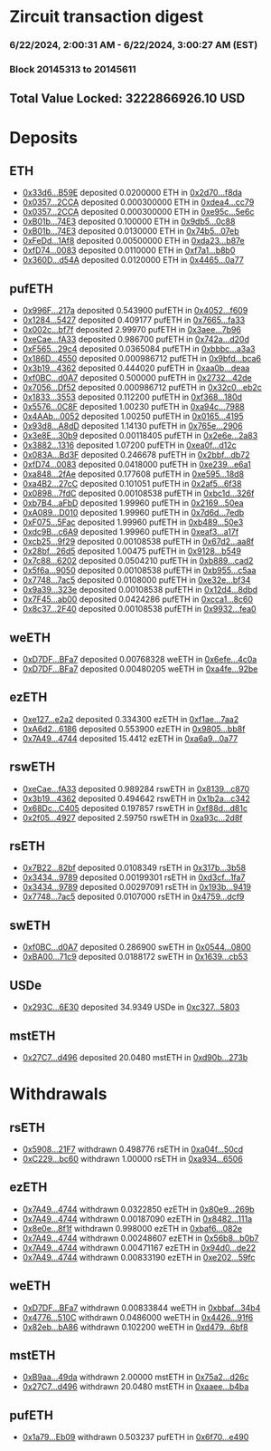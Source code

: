 # Zircuit transaction digest
### 6/22/2024, 2:00:31 AM - 6/22/2024, 3:00:27 AM (EST)
### Block 20145313 to 20145611

## Total Value Locked: 3222866926.10 USD

# Deposits
## ETH
- [0x33d6...B59E](https://etherscan.io/address/0x33d6885A50466dD635Ac535266A6761D6866B59E) deposited 0.0200000 ETH in [0x2d70...f8da](https://etherscan.io/tx/0x33d6885A50466dD635Ac535266A6761D6866B59E)
- [0x0357...2CCA](https://etherscan.io/address/0x0357d8fA0ED71511dFD81405065DDC4E64FC2CCA) deposited 0.000300000 ETH in [0xdea4...cc79](https://etherscan.io/tx/0x0357d8fA0ED71511dFD81405065DDC4E64FC2CCA)
- [0x0357...2CCA](https://etherscan.io/address/0x0357d8fA0ED71511dFD81405065DDC4E64FC2CCA) deposited 0.000300000 ETH in [0xe95c...5e6c](https://etherscan.io/tx/0x0357d8fA0ED71511dFD81405065DDC4E64FC2CCA)
- [0xB01b...74E3](https://etherscan.io/address/0xB01b03E005A46CA8f2C02BcBD35Cb4532F2174E3) deposited 0.100000 ETH in [0x9db5...0c88](https://etherscan.io/tx/0xB01b03E005A46CA8f2C02BcBD35Cb4532F2174E3)
- [0xB01b...74E3](https://etherscan.io/address/0xB01b03E005A46CA8f2C02BcBD35Cb4532F2174E3) deposited 0.0130000 ETH in [0x74b5...07eb](https://etherscan.io/tx/0xB01b03E005A46CA8f2C02BcBD35Cb4532F2174E3)
- [0xFeDd...1Af8](https://etherscan.io/address/0xFeDdE72BA1633d8d69d32C9Ea6Ff561Ea3451Af8) deposited 0.00500000 ETH in [0xda23...b87e](https://etherscan.io/tx/0xFeDdE72BA1633d8d69d32C9Ea6Ff561Ea3451Af8)
- [0xfD74...0083](https://etherscan.io/address/0xfD749D32F727122EaD72a9de788165BC51950083) deposited 0.0110000 ETH in [0xf7a1...b8b0](https://etherscan.io/tx/0xfD749D32F727122EaD72a9de788165BC51950083)
- [0x360D...d54A](https://etherscan.io/address/0x360Da1D73218A7091B7858405d37DE48A7b1d54A) deposited 0.0120000 ETH in [0x4465...0a77](https://etherscan.io/tx/0x360Da1D73218A7091B7858405d37DE48A7b1d54A)
## pufETH
- [0x996F...217a](https://etherscan.io/address/0x996F4f330Cc37Ef8f867d5910567Cc11F95E217a) deposited 0.543900 pufETH in [0x4052...f609](https://etherscan.io/tx/0x996F4f330Cc37Ef8f867d5910567Cc11F95E217a)
- [0x1284...5427](https://etherscan.io/address/0x128464ad70CDc5B739518028ee9b181aeb7B5427) deposited 0.409177 pufETH in [0x7665...fa33](https://etherscan.io/tx/0x128464ad70CDc5B739518028ee9b181aeb7B5427)
- [0x002c...bf7f](https://etherscan.io/address/0x002cE5B0bf039d2fd3EbE3791884bF384B12bf7f) deposited 2.99970 pufETH in [0x3aee...7b96](https://etherscan.io/tx/0x002cE5B0bf039d2fd3EbE3791884bF384B12bf7f)
- [0xeCae...fA33](https://etherscan.io/address/0xeCae00863Ba72D39F531bf0AcfA70fbd6985fA33) deposited 0.986700 pufETH in [0x742a...d20d](https://etherscan.io/tx/0xeCae00863Ba72D39F531bf0AcfA70fbd6985fA33)
- [0xF565...29c4](https://etherscan.io/address/0xF565fEFA61009179B48E2e8CF73cB9c4FFA129c4) deposited 0.0365084 pufETH in [0xbbbc...a3a3](https://etherscan.io/tx/0xF565fEFA61009179B48E2e8CF73cB9c4FFA129c4)
- [0x186D...4550](https://etherscan.io/address/0x186Da1cD83D026c2D7712ae16813193d61064550) deposited 0.000986712 pufETH in [0x9bfd...bca6](https://etherscan.io/tx/0x186Da1cD83D026c2D7712ae16813193d61064550)
- [0x3b19...4362](https://etherscan.io/address/0x3b19C2EeFfaa625d9e7F4ec2187AA4Fdca714362) deposited 0.444020 pufETH in [0xaa0b...deaa](https://etherscan.io/tx/0x3b19C2EeFfaa625d9e7F4ec2187AA4Fdca714362)
- [0xf0BC...d0A7](https://etherscan.io/address/0xf0BC7bd443fc984f0e63F07b912C3884e6ccd0A7) deposited 0.500000 pufETH in [0x2732...42de](https://etherscan.io/tx/0xf0BC7bd443fc984f0e63F07b912C3884e6ccd0A7)
- [0x7056...Df52](https://etherscan.io/address/0x7056BE416c124A964c20271C50C8E979681ADf52) deposited 0.000986712 pufETH in [0x32c0...eb2c](https://etherscan.io/tx/0x7056BE416c124A964c20271C50C8E979681ADf52)
- [0x1833...3553](https://etherscan.io/address/0x1833CBa3658DE828762c5Ed4223E3820A8703553) deposited 0.112200 pufETH in [0xf368...180d](https://etherscan.io/tx/0x1833CBa3658DE828762c5Ed4223E3820A8703553)
- [0x5576...0C8F](https://etherscan.io/address/0x557674feb17D4Cd44763f50C3148f845eD3D0C8F) deposited 1.00230 pufETH in [0xa94c...7988](https://etherscan.io/tx/0x557674feb17D4Cd44763f50C3148f845eD3D0C8F)
- [0x4AAb...0052](https://etherscan.io/address/0x4AAb6713872536c67C6F2EDf287D2542e4Fc0052) deposited 1.00250 pufETH in [0x0165...4195](https://etherscan.io/tx/0x4AAb6713872536c67C6F2EDf287D2542e4Fc0052)
- [0x93d8...A8dD](https://etherscan.io/address/0x93d85EABf97F6133ED52a5ecD7f4f91AFc1fA8dD) deposited 1.14130 pufETH in [0x765e...2906](https://etherscan.io/tx/0x93d85EABf97F6133ED52a5ecD7f4f91AFc1fA8dD)
- [0x3e8E...30b9](https://etherscan.io/address/0x3e8E23bAa5deDaA22b9aD2B5EF491C43769b30b9) deposited 0.00118405 pufETH in [0x2e6e...2a83](https://etherscan.io/tx/0x3e8E23bAa5deDaA22b9aD2B5EF491C43769b30b9)
- [0x3882...1316](https://etherscan.io/address/0x38824A9e5b6eFdD5F744C85396C70342F4df1316) deposited 1.07200 pufETH in [0xea0f...d12c](https://etherscan.io/tx/0x38824A9e5b6eFdD5F744C85396C70342F4df1316)
- [0x083A...Bd3F](https://etherscan.io/address/0x083A7CC74D5292d3a55A3520b2e01EdBe6aCBd3F) deposited 0.246678 pufETH in [0x2bbf...db72](https://etherscan.io/tx/0x083A7CC74D5292d3a55A3520b2e01EdBe6aCBd3F)
- [0xfD74...0083](https://etherscan.io/address/0xfD749D32F727122EaD72a9de788165BC51950083) deposited 0.0418000 pufETH in [0xe239...e6a1](https://etherscan.io/tx/0xfD749D32F727122EaD72a9de788165BC51950083)
- [0xa848...2fAe](https://etherscan.io/address/0xa848B0A91950aE32c1854039F9281037744c2fAe) deposited 0.177608 pufETH in [0xe595...18d8](https://etherscan.io/tx/0xa848B0A91950aE32c1854039F9281037744c2fAe)
- [0xa4B2...27cC](https://etherscan.io/address/0xa4B2C48Dd2203223d7624cC1509b8B5aC2A127cC) deposited 0.101051 pufETH in [0x2af5...6f38](https://etherscan.io/tx/0xa4B2C48Dd2203223d7624cC1509b8B5aC2A127cC)
- [0x0898...7fdC](https://etherscan.io/address/0x08980E971D1C22534B9a13bFC611E48CfbB87fdC) deposited 0.00108538 pufETH in [0xbc1d...326f](https://etherscan.io/tx/0x08980E971D1C22534B9a13bFC611E48CfbB87fdC)
- [0xb7B4...aFbD](https://etherscan.io/address/0xb7B4c4cFe6209E1C530094Af7737B1e5aEDAaFbD) deposited 1.99960 pufETH in [0x2169...50ea](https://etherscan.io/tx/0xb7B4c4cFe6209E1C530094Af7737B1e5aEDAaFbD)
- [0xA089...D010](https://etherscan.io/address/0xA089F5e363Ad80B2696C8c8A30Fd86263989D010) deposited 1.99960 pufETH in [0x7d6d...7edb](https://etherscan.io/tx/0xA089F5e363Ad80B2696C8c8A30Fd86263989D010)
- [0xF075...5Fac](https://etherscan.io/address/0xF075C5bb6355F4875E11f035006f221737975Fac) deposited 1.99960 pufETH in [0xb489...50e3](https://etherscan.io/tx/0xF075C5bb6355F4875E11f035006f221737975Fac)
- [0xdc9B...c6A9](https://etherscan.io/address/0xdc9B68B6760A92aDEc4B4858b5ff77F1Dc0Ec6A9) deposited 1.99960 pufETH in [0xeaf3...a17f](https://etherscan.io/tx/0xdc9B68B6760A92aDEc4B4858b5ff77F1Dc0Ec6A9)
- [0xcb25...9f29](https://etherscan.io/address/0xcb25cB645d2Cc7E62853B366db65be7C1A639f29) deposited 0.00108538 pufETH in [0x67d2...aa8f](https://etherscan.io/tx/0xcb25cB645d2Cc7E62853B366db65be7C1A639f29)
- [0x28bf...26d5](https://etherscan.io/address/0x28bf8ECb0879fB567D1E133DC78522a0506B26d5) deposited 1.00475 pufETH in [0x9128...b549](https://etherscan.io/tx/0x28bf8ECb0879fB567D1E133DC78522a0506B26d5)
- [0x7c88...6202](https://etherscan.io/address/0x7c885818D83bA230730549Cfca14853D3f146202) deposited 0.0504210 pufETH in [0xb889...cad2](https://etherscan.io/tx/0x7c885818D83bA230730549Cfca14853D3f146202)
- [0x5f6a...9050](https://etherscan.io/address/0x5f6aC4FaA3f14826657F98974454f36218bd9050) deposited 0.00108538 pufETH in [0xb955...c5aa](https://etherscan.io/tx/0x5f6aC4FaA3f14826657F98974454f36218bd9050)
- [0x7748...7ac5](https://etherscan.io/address/0x7748d565eBFB7453F7C35211F2BBCFcf2Eb77ac5) deposited 0.0108000 pufETH in [0xe32e...bf34](https://etherscan.io/tx/0x7748d565eBFB7453F7C35211F2BBCFcf2Eb77ac5)
- [0x9a39...323e](https://etherscan.io/address/0x9a39f6abe1F43505eB7b38903dF4BD1FDeC7323e) deposited 0.00108538 pufETH in [0x12d4...8dbd](https://etherscan.io/tx/0x9a39f6abe1F43505eB7b38903dF4BD1FDeC7323e)
- [0x7F45...ab00](https://etherscan.io/address/0x7F4574249966c9974052aD17C9845586C47Dab00) deposited 0.0424286 pufETH in [0xcca1...8c60](https://etherscan.io/tx/0x7F4574249966c9974052aD17C9845586C47Dab00)
- [0x8c37...2F40](https://etherscan.io/address/0x8c3720EF7C2FE1b64950d454f556F4f8e5102F40) deposited 0.00108538 pufETH in [0x9932...fea0](https://etherscan.io/tx/0x8c3720EF7C2FE1b64950d454f556F4f8e5102F40)
## weETH
- [0xD7DF...BFa7](https://etherscan.io/address/0xD7DF7E085214743530afF339aFC420c7c720BFa7) deposited 0.00768328 weETH in [0x6efe...4c0a](https://etherscan.io/tx/0xD7DF7E085214743530afF339aFC420c7c720BFa7)
- [0xD7DF...BFa7](https://etherscan.io/address/0xD7DF7E085214743530afF339aFC420c7c720BFa7) deposited 0.00480205 weETH in [0xa4fe...92be](https://etherscan.io/tx/0xD7DF7E085214743530afF339aFC420c7c720BFa7)
## ezETH
- [0xe127...e2a2](https://etherscan.io/address/0xe127814E1a58fF3F9424708ED9435e338f26e2a2) deposited 0.334300 ezETH in [0xf1ae...7aa2](https://etherscan.io/tx/0xe127814E1a58fF3F9424708ED9435e338f26e2a2)
- [0xA6d2...6186](https://etherscan.io/address/0xA6d239e3878772Fe46A80166C05DfF834c486186) deposited 0.553900 ezETH in [0x9805...bb8f](https://etherscan.io/tx/0xA6d239e3878772Fe46A80166C05DfF834c486186)
- [0x7A49...4744](https://etherscan.io/address/0x7A493Be5c2ce014cD049Bf178a1ac0Db1B434744) deposited 15.4412 ezETH in [0xa6a9...0a77](https://etherscan.io/tx/0x7A493Be5c2ce014cD049Bf178a1ac0Db1B434744)
## rswETH
- [0xeCae...fA33](https://etherscan.io/address/0xeCae00863Ba72D39F531bf0AcfA70fbd6985fA33) deposited 0.989284 rswETH in [0x8139...c870](https://etherscan.io/tx/0xeCae00863Ba72D39F531bf0AcfA70fbd6985fA33)
- [0x3b19...4362](https://etherscan.io/address/0x3b19C2EeFfaa625d9e7F4ec2187AA4Fdca714362) deposited 0.494642 rswETH in [0x1b2a...c342](https://etherscan.io/tx/0x3b19C2EeFfaa625d9e7F4ec2187AA4Fdca714362)
- [0x68Dc...C405](https://etherscan.io/address/0x68DcE3669333BFBa914C55a5372aaFA64897C405) deposited 0.197857 rswETH in [0xf88d...d81c](https://etherscan.io/tx/0x68DcE3669333BFBa914C55a5372aaFA64897C405)
- [0x2f05...4927](https://etherscan.io/address/0x2f057B314672b77B3a87c4Ea2bbD1a62f2764927) deposited 2.59750 rswETH in [0xa93c...2d8f](https://etherscan.io/tx/0x2f057B314672b77B3a87c4Ea2bbD1a62f2764927)
## rsETH
- [0x7B22...82bf](https://etherscan.io/address/0x7B22f4e0B10B2D3a09f8bDDF02988D3AE34F82bf) deposited 0.0108349 rsETH in [0x317b...3b58](https://etherscan.io/tx/0x7B22f4e0B10B2D3a09f8bDDF02988D3AE34F82bf)
- [0x3434...9789](https://etherscan.io/address/0x34349c5569e7B846c3558961552D2202760A9789) deposited 0.00199301 rsETH in [0xd3cf...1fa7](https://etherscan.io/tx/0x34349c5569e7B846c3558961552D2202760A9789)
- [0x3434...9789](https://etherscan.io/address/0x34349c5569e7B846c3558961552D2202760A9789) deposited 0.00297091 rsETH in [0x193b...9419](https://etherscan.io/tx/0x34349c5569e7B846c3558961552D2202760A9789)
- [0x7748...7ac5](https://etherscan.io/address/0x7748d565eBFB7453F7C35211F2BBCFcf2Eb77ac5) deposited 0.0107000 rsETH in [0x4759...dcf9](https://etherscan.io/tx/0x7748d565eBFB7453F7C35211F2BBCFcf2Eb77ac5)
## swETH
- [0xf0BC...d0A7](https://etherscan.io/address/0xf0BC7bd443fc984f0e63F07b912C3884e6ccd0A7) deposited 0.286900 swETH in [0x0544...0800](https://etherscan.io/tx/0xf0BC7bd443fc984f0e63F07b912C3884e6ccd0A7)
- [0xBA00...71c9](https://etherscan.io/address/0xBA006d5f338c7dE5D2A1f9637Ba674bdE8a671c9) deposited 0.0188172 swETH in [0x1639...cb53](https://etherscan.io/tx/0xBA006d5f338c7dE5D2A1f9637Ba674bdE8a671c9)
## USDe
- [0x293C...6E30](https://etherscan.io/address/0x293C6937D8D82e05B01335F7B33FBA0c8e256E30) deposited 34.9349 USDe in [0xc327...5803](https://etherscan.io/tx/0x293C6937D8D82e05B01335F7B33FBA0c8e256E30)
## mstETH
- [0x27C7...d496](https://etherscan.io/address/0x27C7F1319ddCD6741cca71A195419436D818d496) deposited 20.0480 mstETH in [0xd90b...273b](https://etherscan.io/tx/0x27C7F1319ddCD6741cca71A195419436D818d496)
# Withdrawals
## rsETH
- [0x5908...21F7](https://etherscan.io/address/0x59087EFE1C2de9A18D58AF192b0c7947CDB021F7) withdrawn 0.498776 rsETH in [0xa04f...50cd](https://etherscan.io/tx/0x59087EFE1C2de9A18D58AF192b0c7947CDB021F7)
- [0xC229...bc60](https://etherscan.io/address/0xC2298852018671eF78d88e8b0AB97f822B4Cbc60) withdrawn 1.00000 rsETH in [0xa934...6506](https://etherscan.io/tx/0xC2298852018671eF78d88e8b0AB97f822B4Cbc60)
## ezETH
- [0x7A49...4744](https://etherscan.io/address/0x7A493Be5c2ce014cD049Bf178a1ac0Db1B434744) withdrawn 0.0322850 ezETH in [0x80e9...269b](https://etherscan.io/tx/0x7A493Be5c2ce014cD049Bf178a1ac0Db1B434744)
- [0x7A49...4744](https://etherscan.io/address/0x7A493Be5c2ce014cD049Bf178a1ac0Db1B434744) withdrawn 0.00187090 ezETH in [0x8482...111a](https://etherscan.io/tx/0x7A493Be5c2ce014cD049Bf178a1ac0Db1B434744)
- [0x8e0e...8f1f](https://etherscan.io/address/0x8e0e5BF36D5937DF49A6e0DC793EedD896918f1f) withdrawn 0.998000 ezETH in [0xbaf6...082e](https://etherscan.io/tx/0x8e0e5BF36D5937DF49A6e0DC793EedD896918f1f)
- [0x7A49...4744](https://etherscan.io/address/0x7A493Be5c2ce014cD049Bf178a1ac0Db1B434744) withdrawn 0.00248607 ezETH in [0x56b8...b0b7](https://etherscan.io/tx/0x7A493Be5c2ce014cD049Bf178a1ac0Db1B434744)
- [0x7A49...4744](https://etherscan.io/address/0x7A493Be5c2ce014cD049Bf178a1ac0Db1B434744) withdrawn 0.00471167 ezETH in [0x94d0...de22](https://etherscan.io/tx/0x7A493Be5c2ce014cD049Bf178a1ac0Db1B434744)
- [0x7A49...4744](https://etherscan.io/address/0x7A493Be5c2ce014cD049Bf178a1ac0Db1B434744) withdrawn 0.00833190 ezETH in [0xe202...59fc](https://etherscan.io/tx/0x7A493Be5c2ce014cD049Bf178a1ac0Db1B434744)
## weETH
- [0xD7DF...BFa7](https://etherscan.io/address/0xD7DF7E085214743530afF339aFC420c7c720BFa7) withdrawn 0.00833844 weETH in [0xbbaf...34b4](https://etherscan.io/tx/0xD7DF7E085214743530afF339aFC420c7c720BFa7)
- [0x4776...510C](https://etherscan.io/address/0x4776d0Ae4468123AAf11Ce53e3C16cb8Fe36510C) withdrawn 0.0486000 weETH in [0x4426...91f6](https://etherscan.io/tx/0x4776d0Ae4468123AAf11Ce53e3C16cb8Fe36510C)
- [0x82eb...bA86](https://etherscan.io/address/0x82eb52A9a10d631Dc72E60b0FCe582CDd2aCbA86) withdrawn 0.102200 weETH in [0xd479...6bf8](https://etherscan.io/tx/0x82eb52A9a10d631Dc72E60b0FCe582CDd2aCbA86)
## mstETH
- [0xB9aa...49da](https://etherscan.io/address/0xB9aa8DeD118BC13CF614b9385C55D9d6aFed49da) withdrawn 2.00000 mstETH in [0x75a2...d26c](https://etherscan.io/tx/0xB9aa8DeD118BC13CF614b9385C55D9d6aFed49da)
- [0x27C7...d496](https://etherscan.io/address/0x27C7F1319ddCD6741cca71A195419436D818d496) withdrawn 20.0480 mstETH in [0xaaee...b4ba](https://etherscan.io/tx/0x27C7F1319ddCD6741cca71A195419436D818d496)
## pufETH
- [0x1a79...Eb09](https://etherscan.io/address/0x1a79E6D8e458F9f8057Cd8E469CE9D9a6ECBEb09) withdrawn 0.503237 pufETH in [0x6f70...e490](https://etherscan.io/tx/0x1a79E6D8e458F9f8057Cd8E469CE9D9a6ECBEb09)
